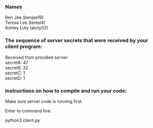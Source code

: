 ### Names
Ben Jee (benjee19)\
Teresa Lee (teresl4)\
Ashley Luty (aluty02)

### The sequence of server secrets that were received by your client program:

Received from provided server:\
secretA: 47 \
secretB: 32 \
secretC: 1  \
secretD: 1

### Instructions on how to compile and run your code:
Make sure server code is running first.

Enter to command line:

python3 client.py
